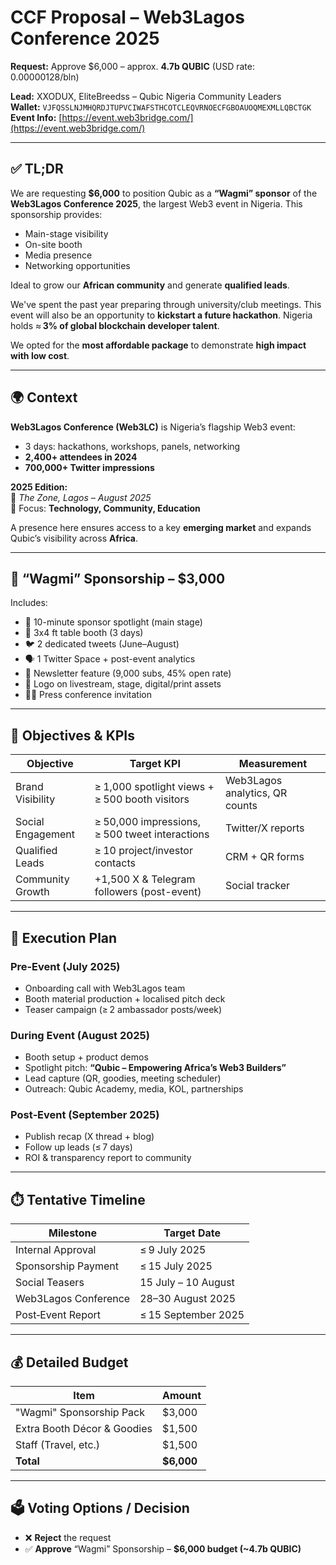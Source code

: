 # CCF Proposal – Web3Lagos Conference 2025

**Request:** Approve $6,000 – approx. **4.7b QUBIC** (USD rate: 0.00000128/bln)

**Lead:** XXODUX, EliteBreedss – Qubic Nigeria Community Leaders  
**Wallet:** `VJFQSSLNJMHQRDJTUPVCIWAFSTHCOTCLEQVRNOECFGBOAUOQMEXMLLQBCTGK`  
**Event Info:** [https://event.web3bridge.com/](https://event.web3bridge.com/)

---

## ✅ TL;DR

We are requesting **$6,000** to position Qubic as a **“Wagmi” sponsor** of the **Web3Lagos Conference 2025**, the largest Web3 event in Nigeria. This sponsorship provides:

- Main-stage visibility  
- On-site booth  
- Media presence  
- Networking opportunities

Ideal to grow our **African community** and generate **qualified leads**.

We've spent the past year preparing through university/club meetings. This event will also be an opportunity to **kickstart a future hackathon**. Nigeria holds ≈ **3% of global blockchain developer talent**.

We opted for the **most affordable package** to demonstrate **high impact with low cost**.

---

## 🌍 Context

**Web3Lagos Conference (Web3LC)** is Nigeria’s flagship Web3 event:
- 3 days: hackathons, workshops, panels, networking
- **2,400+ attendees in 2024**
- **700,000+ Twitter impressions**

**2025 Edition:**  
📍 *The Zone, Lagos – August 2025*  
🎯 Focus: **Technology, Community, Education**

A presence here ensures access to a key **emerging market** and expands Qubic’s visibility across **Africa**.

---

## 🧾 “Wagmi” Sponsorship – $3,000

Includes:

- 🎤 10-minute sponsor spotlight (main stage)  
- 🧷 3x4 ft table booth (3 days)  
- 🐦 2 dedicated tweets (June–August)  
- 🗣️ 1 Twitter Space + post-event analytics  
- 📰 Newsletter feature (9,000 subs, 45% open rate)  
- 🎥 Logo on livestream, stage, digital/print assets  
- 🧑‍💼 Press conference invitation

---

## 🎯 Objectives & KPIs

| Objective         | Target KPI                                           | Measurement                        |
|------------------|------------------------------------------------------|------------------------------------|
| Brand Visibility | ≥ 1,000 spotlight views + ≥ 500 booth visitors       | Web3Lagos analytics, QR counts     |
| Social Engagement| ≥ 50,000 impressions, ≥ 500 tweet interactions       | Twitter/X reports                  |
| Qualified Leads  | ≥ 10 project/investor contacts                       | CRM + QR forms                     |
| Community Growth | +1,500 X & Telegram followers (post-event)          | Social tracker                     |

---

## 📅 Execution Plan

### Pre‑Event (July 2025)
- Onboarding call with Web3Lagos team  
- Booth material production + localised pitch deck  
- Teaser campaign (≥ 2 ambassador posts/week)

### During Event (August 2025)
- Booth setup + product demos  
- Spotlight pitch: **“Qubic – Empowering Africa’s Web3 Builders”**  
- Lead capture (QR, goodies, meeting scheduler)  
- Outreach: Qubic Academy, media, KOL, partnerships

### Post‑Event (September 2025)
- Publish recap (X thread + blog)  
- Follow up leads (≤ 7 days)  
- ROI & transparency report to community

---

## ⏱️ Tentative Timeline

| Milestone               | Target Date           |
|------------------------|-----------------------|
| Internal Approval       | ≤ 9 July 2025         |
| Sponsorship Payment     | ≤ 15 July 2025        |
| Social Teasers          | 15 July – 10 August   |
| Web3Lagos Conference    | 28–30 August 2025     |
| Post‑Event Report       | ≤ 15 September 2025   |

---

## 💰 Detailed Budget

| Item                          | Amount     |
|-------------------------------|------------|
| "Wagmi" Sponsorship Pack      | $3,000     |
| Extra Booth Décor & Goodies   | $1,500     |
| Staff (Travel, etc.)          | $1,500     |
| **Total**                     | **$6,000** |

---

## 🗳️ Voting Options / Decision

- ❌ **Reject** the request  
- ✅ **Approve** “Wagmi” Sponsorship – **$6,000 budget (~4.7b QUBIC)**

